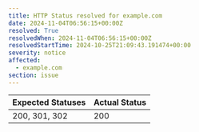 ```yaml
---
title: HTTP Status resolved for example.com
date: 2024-11-04T06:56:15+00:00Z
resolved: True
resolvedWhen: 2024-11-04T06:56:15+00:00Z
resolvedStartTime: 2024-10-25T21:09:43.191474+00:00
severity: notice
affected:
  - example.com
section: issue
---
```


| Expected Statuses | Actual Status  |
|-------------------|----------------|
| 200, 301, 302 | 200 |
